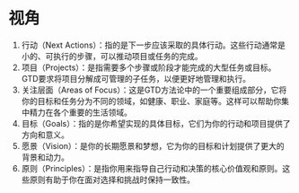 # 视角

1. 行动（Next Actions）：指的是下一步应该采取的具体行动。这些行动通常是小的、可执行的步骤，可以推动项目或任务的完成。
2. 项目（Projects）：是指需要多个步骤或阶段才能完成的大型任务或目标。GTD要求将项目分解成可管理的子任务，以便更好地管理和执行。
3. 关注层面（Areas of Focus）：这是GTD方法论中的一个重要组成部分，它将你的目标和任务分为不同的领域，如健康、职业、家庭等。这样可以帮助你集中精力在各个重要的生活领域。
4. 目标（Goals）：指的是你希望实现的具体目标，它们为你的行动和项目提供了方向和意义。
5. 愿景（Vision）：是你的长期愿景和梦想，它为你的目标和计划提供了更大的背景和动力。
6. 原则（Principles）：是指你用来指导自己行动和决策的核心价值观和原则。这些原则有助于你在面对选择和挑战时保持一致性。
